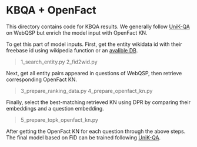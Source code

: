 # KBQA + OpenFact
This directory contains code for KBQA results. We generally follow [UniK-QA](https://github.com/facebookresearch/UniK-QA) on WebQSP but enrich the model input with OpenFact KN. 

To get this part of model inputs. First, get the entity wikidata id with their freebase id using wikipedia function or an [avalible DB](http://storage.googleapis.com/freebase-public/_fb2w_._nt_.gz).
> 1_search_entity.py
> 2_fid2wid.py

Next, get all entity pairs appeared in questions of WebQSP, then retrieve corresponding OpenFact KN.
> 3_prepare_ranking_data.py
> 4_prepare_openfact_kn.py

Finally, select the best-matching retrieved KN using DPR by comparing their embeddings and a question embedding.
> 5_prepare_topk_openfact_kn.py

After getting the OpenFact KN for each question through the above steps. The final model based on FiD can be trained following [UniK-QA](https://github.com/facebookresearch/UniK-QA).
